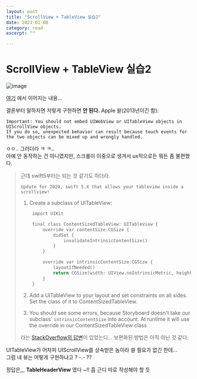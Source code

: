 ```yaml
---
layout: post
title: "ScrollView + TableView 실습2" 
date: 2021-01-08
category: read 
excerpt: ""

---
```


# ScrollView + TableView 실습2

![image](https://user-images.githubusercontent.com/28949235/103861685-25725880-5101-11eb-98a5-d13d5753d51a.png)

[여기](https://iamcho2.github.io/2021/01/07/scrollview-and-tableview) 에서 이어지는 내용...

결론부터 말하자면 저렇게 구현하면 **안 된다.**  Apple 왈(2013년이긴 함):

```
Important: You should not embed UIWebView or UITableView objects in UIScrollView objects. 
If you do so, unexpected behavior can result because touch events for the two objects can be mixed up and wrongly handled.
```

ㅇㅇ.. 그러더라 ㅋ ㅋ..  
아예 안 동작하는 건 아니였지만, 스크롤이 이중으로 생겨서 ux적으로든 뭐든 좀 불편했다.  

> 근데 swift5부터는 되는 것 같기도 하더라.
>
> ```
> Update for 2020, swift 5.X that allows your tableview inside a scrollview!
> ```
>
> 1. Create a subclass of UITableView:
>
>    ```objectivec
>     import UIKit
>    
>     final class ContentSizedTableView: UITableView {
>         override var contentSize:CGSize {
>             didSet {
>                 invalidateIntrinsicContentSize()
>             }
>         }
>    
>         override var intrinsicContentSize:CGSize {
>             layoutIfNeeded()
>             return CGSize(width: UIView.noIntrinsicMetric, height: contentSize.height)
>         }
>     }
>    ```
>
> 2. Add a UITableView to your layout and set constraints on all sides. Set the class of it to ContentSizedTableView.
>
> 3. You should see some errors, because Storyboard doesn't take our subclass' `intrinsicContentSize` into account. At runtime it will use the override in our ContentSizedTableView class
>
> 라는 [StackOverflow의 답변](https://stackoverflow.com/questions/17121488/how-to-use-uitableview-inside-uiscrollview-and-receive-a-cell-click)이 있었는디... 보편화된 방법은 아직 아닌 것 같다.

UITableView가 어차피 UIScrollView를 상속받은 놈이라 쓸 필요가 없긴 한데...  
그럼 내 뷰는 어떻게 구현하냐고 ? -.- ??

정답은,,, **TableHeaderView** 였다 ~!! 흠 근디 따로 작성해야 할 듯

